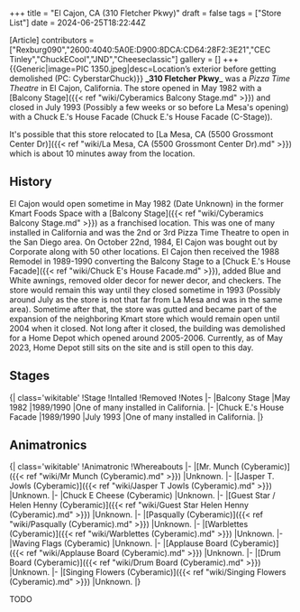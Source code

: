 +++
title = "El Cajon, CA (310 Fletcher Pkwy)"
draft = false
tags = ["Store List"]
date = 2024-06-25T18:22:44Z

[Article]
contributors = ["Rexburg090","2600:4040:5A0E:D900:8DCA:CD64:28F2:3E21","CEC Tinley","ChuckECool","JND","Cheeseclassic"]
gallery = []
+++
{{Generic|image=PIC 1350.jpeg|desc=Location’s exterior before getting demolished (PC: CyberstarChuck)}}
**_310 Fletcher Pkwy**_ was a _Pizza Time Theatre_ in El Cajon, California. The store opened in May 1982 with a [Balcony Stage]({{< ref "wiki/Cyberamics Balcony Stage.md" >}}) and closed in July 1993 (Possibly a few weeks or so before La Mesa's opening) with a Chuck E.'s House Facade (Chuck E.'s House Facade (C-Stage)).

It's possible that this store relocated to [La Mesa, CA (5500 Grossmont Center Dr)]({{< ref "wiki/La Mesa, CA (5500 Grossmont Center Dr).md" >}}) which is about 10 minutes away from the location.

## History ##
El Cajon would open sometime in May 1982 (Date Unknown) in the former Kmart Foods Space with a [Balcony Stage]({{< ref "wiki/Cyberamics Balcony Stage.md" >}}) as a franchised location. This was one of many installed in California and was the 2nd or 3rd Pizza Time Theatre to open in the San Diego area. On October 22nd, 1984, El Cajon was bought out by Corporate along with 50 other locations. El Cajon then received the 1988 Remodel in 1989-1990 converting the Balcony Stage to a [Chuck E.'s House Facade]({{< ref "wiki/Chuck E's House Facade.md" >}}), added Blue and White awnings, removed older decor for newer decor, and checkers. The store would remain this way until they closed sometime in 1993 (Possibly around July as the store is not that far from La Mesa and was in the same area). Sometime after that, the store was gutted and became part of the expansion of the neighboring Kmart store which would remain open until 2004 when it closed. Not long after it closed, the building was demolished for a Home Depot which opened around 2005-2006. Currently, as of May 2023, Home Depot still sits on the site and is still open to this day.

## Stages ##
{| class='wikitable'
!Stage
!Intalled
!Removed
!Notes
|-
|Balcony Stage
|May 1982
|1989/1990
|One of many installed in California.
|-
|Chuck E.'s House Facade
|1989/1990
|July 1993
|One of many installed in California.
|}

## Animatronics ##
{| class='wikitable'
!Animatronic
!Whereabouts
|-
|[Mr. Munch (Cyberamic)]({{< ref "wiki/Mr Munch (Cyberamic).md" >}})
|Unknown.
|-
|[Jasper T. Jowls (Cyberamic)]({{< ref "wiki/Jasper T Jowls (Cyberamic).md" >}})
|Unknown.
|-
|Chuck E Cheese (Cyberamic)
|Unknown.
|-
|[Guest Star / Helen Henny (Cyberamic)]({{< ref "wiki/Guest Star  Helen Henny (Cyberamic).md" >}})
|Unknown.
|-
|[Pasqually (Cyberamic)]({{< ref "wiki/Pasqually (Cyberamic).md" >}})
|Unknown.
|-
|[Warblettes (Cyberamic)]({{< ref "wiki/Warblettes (Cyberamic).md" >}})
|Unknown.
|-
|Waving Flags (Cyberamic)
|Unknown.
|-
|[Applause Board (Cyberamic)]({{< ref "wiki/Applause Board (Cyberamic).md" >}})
|Unknown.
|-
|[Drum Board (Cyberamic)]({{< ref "wiki/Drum Board (Cyberamic).md" >}})
|Unknown.
|-
|[Singing Flowers (Cyberamic)]({{< ref "wiki/Singing Flowers (Cyberamic).md" >}})
|Unknown.
|}


TODO